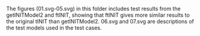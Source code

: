 The figures (01.svg-05.svg) in this folder includes test results from the getINITModel2 and ftINIT, showing that ftINIT gives more similar results to the original tINIT than getINITModel2. 
06.svg and 07.svg are descriptions of the test models used in the test cases.
